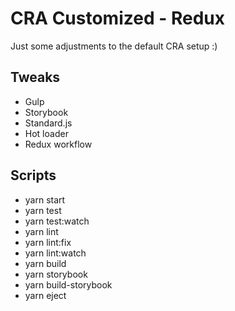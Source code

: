 # CRA Customized - Redux

Just some adjustments to the default CRA setup :)

## Tweaks

- Gulp
- Storybook
- Standard.js
- Hot loader
- Redux workflow

## Scripts

- yarn start
- yarn test
- yarn test:watch
- yarn lint
- yarn lint:fix
- yarn lint:watch
- yarn build
- yarn storybook
- yarn build-storybook
- yarn eject